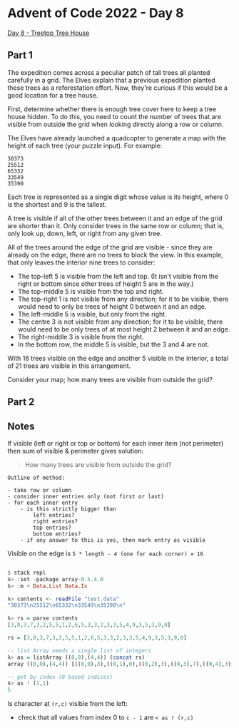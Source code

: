 # Advent of Code 2022 - Day 8

[Day 8 - Treetop Tree House](https://adventofcode.com/2022/day/8)

## Part 1

The expedition comes across a peculiar patch of tall trees all planted carefully
in a grid. The Elves explain that a previous expedition planted these trees as a
reforestation effort. Now, they're curious if this would be a good location for
a tree house.

First, determine whether there is enough tree cover here to keep a tree house
hidden. To do this, you need to count the number of trees that are visible from
outside the grid when looking directly along a row or column.

The Elves have already launched a quadcopter to generate a map with the height
of each tree (your puzzle input). For example:

```text
30373
25512
65332
33549
35390
```

Each tree is represented as a single digit whose value is its height, where 0 is
the shortest and 9 is the tallest.

A tree is visible if all of the other trees between it and an edge of the grid
are shorter than it. Only consider trees in the same row or column; that is,
only look up, down, left, or right from any given tree.

All of the trees around the edge of the grid are visible - since they are
already on the edge, there are no trees to block the view. In this example, that
only leaves the interior nine trees to consider:

- The top-left 5 is visible from the left and top. (It isn't visible from the
  right or bottom since other trees of height 5 are in the way.)
- The top-middle 5 is visible from the top and right.
- The top-right 1 is not visible from any direction; for it to be visible, there
  would need to only be trees of height 0 between it and an edge.
- The left-middle 5 is visible, but only from the right.
- The centre 3 is not visible from any direction; for it to be visible, there
  would need to be only trees of at most height 2 between it and an edge.
- The right-middle 3 is visible from the right.
- In the bottom row, the middle 5 is visible, but the 3 and 4 are not.

With 16 trees visible on the edge and another 5 visible in the interior, a total
of 21 trees are visible in this arrangement.

Consider your map; how many trees are visible from outside the grid?

## Part 2

## Notes

If visible (left or right or top or bottom) for each inner item (not perimeter)
then sum of visible & perimeter gives solution:

> How many trees are visible from outside the grid?

```text
Outline of method:

- take row or column
- consider inner entries only (not first or last)
- for each inner entry
    - is this strictly bigger than
        left entries?
        right entries?
        top entries?
        bottom entries?
    - if any answer to this is yes, then mark entry as visible
```

Visible on the edge is `5 * length - 4 (one for each corner) = 16`

```haskell

$ stack repl
λ> :set -package array-0.5.4.0
λ> :m + Data.List Data.Ix

λ> contents <- readFile "test.data"
"30373\n25512\n65332\n33549\n35390\n"

λ> rs = parse contents
[3,0,3,7,3,2,5,5,1,2,6,5,3,3,2,3,3,5,4,9,3,5,3,9,0]

rs = [3,0,3,7,3,2,5,5,1,2,6,5,3,3,2,3,3,5,4,9,3,5,3,9,0]

-- list Array needs a single list of integers
λ> as = listArray ((0,0),(4,4)) (concat rs)
array ((0,0),(4,4)) [((0,0),3),((0,1),0),((0,2),3),((0,3),7),((0,4),3),((1,0),2),((1,1),5),((1,2),5),((1,3),1),((1,4),2),((2,0),6),((2,1),5),((2,2),3),((2,3),3),((2,4),2),((3,0),3),((3,1),3),((3,2),5),((3,3),4),((3,4),9),((4,0),3),((4,1),5),((4,2),3),((4,3),9),((4,4),0)]

-- get by index (0 based indices)
λ> as ! (1,1)
5
```
Is character at `(r,c)` visible from the left:
- check that all values from index 0 to `c - 1` are `< as ! (r,c)`
